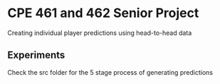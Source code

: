 # CPE 461 and 462 Senior Project

Creating individual player predictions using head-to-head data

## Experiments

Check the src folder for the 5 stage process of generating predictions
